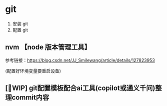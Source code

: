 # git

1. 安装 git
2. 配置 git

## nvm 【node 版本管理工具】

参考链接：https://blog.csdn.net/JJ_Smilewang/article/details/127823953

(配置好环境变量要重启设备)

## [🚧WIP] git配置模板配合ai工具(copilot或通义千问)整理commit内容
